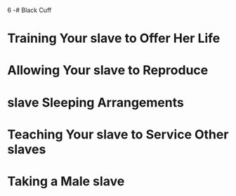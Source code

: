 
6 -# Black Cuff

# Training Your slave to Offer Her Life

# Allowing Your slave to Reproduce

# slave Sleeping Arrangements

# Teaching Your slave to Service Other slaves

# Taking a Male slave